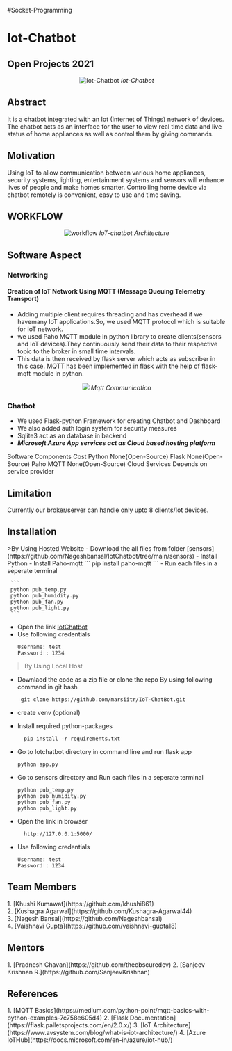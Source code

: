 #Socket-Programming
# Iot-Chatbot
## Open Projects 2021


<p align="center">
 <img src="https://user-images.githubusercontent.com/76246968/127762969-0b0b08ea-84e5-41cd-a843-ae954c220526.png" alt="Iot-Chatbot">
 <i>Iot-Chatbot</i>
</p>


<p align="justify">
<h2>Abstract</h2>
<p>It is a chatbot integrated with an Iot (Internet of Things) network of devices. The chatbot acts as an interface for the user to view real time data and live status of home appliances as well as control them by giving commands.</p>
</p>
 
<p align="justify">
<h2>Motivation</h2>
<p>Using IoT to allow communication between various home appliances, security systems, lighting, entertainment systems and sensors will enhance lives of people and make homes smarter. Controlling home device via chatbot remotely is convenient, easy to use and time saving.</p>
</p>

<p align="justify">
<h2>WORKFLOW</h2>
</p>

<p align="center">
 <img src="https://user-images.githubusercontent.com/76246968/127763126-a25261c6-256c-4462-b347-6034bd148757.png" alt="workflow">
 <i>IoT-chatbot Architecture</i>
</p>

<p align="justify">
<h2>Software Aspect</h2>

### Networking
  #### Creation of IoT Network Using MQTT (Message Queuing Telemetry Transport)</p>

   - Adding multiple client requires threading and has overhead if we havemany IoT applications.So, we used MQTT protocol which is suitable for IoT network. 
   - we used Paho MQTT module in python library to create clients(sensors and IoT devices).They continuously send their data to their respective topic to the broker in small          time intervals. 
   - This data is then received by flask server which acts as subscriber in this case. MQTT has been implemented in flask with the help of flask-mqtt module in python.
  

  <p align="center">
  <img src="https://user-images.githubusercontent.com/76246968/127762697-35ea25c1-0845-4827-a4b0-a41863896f34.png">
  <i>Mqtt Communication</i>
  </p>
 
### Chatbot
- We used Flask-python Framework for creating Chatbot and Dashboard
- We also added auth login system for security measures
- Sqlite3 act as an database in backend
- ***Microsoft Azure App services act as Cloud based hosting platform*** 


 

<p align="justify>
## Cost Structure
</p>

| Software Components | Cost |
|:---------------------:|:----:|
| Python | None(Open-Source) |
| Flask | None(Open-Source) |
| Paho MQTT | None(Open-Source) |
| Cloud Services | Depends on service provider |

<p align="justify>
## Applications
 </p>
<p>- Healthcare Sector</p>
<p>- Home Automation</p>
- Automotive IoT
- Industrial Automation
- Wearables

<p align="justify>
<h2> Limitation </h2>
<p>
Currently our broker/server can handle only upto 8 clients/Iot devices.</p>
</p>
 
<p align="justify>
<h2> Future Improvements</h2>
</p>
 - ML model for better User experience which can give best suggestions to user by analysing previous user input.
 - Allowing connection of more clients
 - Raspberry Pi and Sensors usage so that we can deal with realtime data.

<p align="justify>
<h2>Installation</h2>
</p>
>By Using Hosted Website 
   - Download the all files from folder [sensors](https://github.com/Nageshbansal/IotChatbot/tree/main/sensors) 
   -  Install Python 
   -  Install Paho-mqtt
     ``` 
     pip install paho-mqtt
     ```
   - Run each files in a seperate terminal 
   
     ```
     python pub_temp.py
     python pub_humidity.py
     python pub_fan.py
     python pub_light.py
     ```
     
   - Open the link [IotChatbot](https://iotchatbot.azurewebsites.net/)
   - Use following credentials
       ```
       Username: test
       Password : 1234 
        ```
>By Using Local Host
   - Downlaod the code as a zip file 
     or clone the repo By using following command in git bash
     ```
      git clone https://github.com/marsiitr/IoT-ChatBot.git
      ```
   - create venv (optional)
   - Install required python-packages 
      ```
        pip install -r requirements.txt
      ```
   - Go to Iotchatbot directory in command line and run flask app
      ```
      python app.py
     ```
   - Go to sensors directory and  Run each files in a seperate terminal 
     ```
     python pub_temp.py
     python pub_humidity.py
     python pub_fan.py
     python pub_light.py
     ```
     
   - Open the link in browser 
      ```
        http://127.0.0.1:5000/
       ```
   - Use following credentials
       ```
       Username: test
       Password : 1234  
       
     ```
<p align="justify>
 ## Hosted Chatbot
 </p>
 [http://iotchatbot.azurewebsites.net/](http://iotchatbot.azurewebsites.net/)
  
  <p align="jutify">
 <h2> Team Members</h2>
 <p>
 1. [Khushi Kumawat](https://github.com/khushi861)<br>
 2. [Kushagra Agarwal](https://github.com/Kushagra-Agarwal44)<br>
 3. [Nagesh Bansal](https://github.com/Nageshbansal)<br>
 4. [Vaishnavi Gupta](https://github.com/vaishnavi-gupta18)<br>
 </p>

 
  <h2> Mentors</h2>
  <p>
 1. [Pradnesh Chavan](https://github.com/theobscuredev)
 2. [Sanjeev Krishnan R.](https://github.com/SanjeevKrishnan)
  </p>


  <h2> References</h2>
  <p>
 1. [MQTT Basics](https://medium.com/python-point/mqtt-basics-with-python-examples-7c758e605d4)
 2. [Flask Documentation](https://flask.palletsprojects.com/en/2.0.x/)
 3. [IoT Architecture](https://www.avsystem.com/blog/what-is-iot-architecture/)
 4. [Azure IoTHub](https://docs.microsoft.com/en-in/azure/iot-hub/)
  </p>

  
